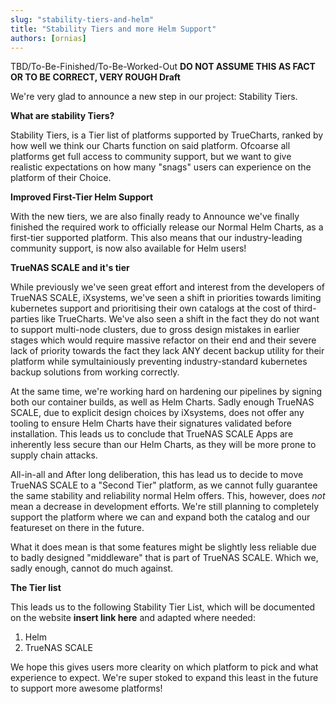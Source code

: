 ```yaml
---
slug: "stability-tiers-and-helm"
title: "Stability Tiers and more Helm Support"
authors: [ornias]
---
```


TBD/To-Be-Finished/To-Be-Worked-Out
**DO NOT ASSUME THIS AS FACT OR TO BE CORRECT, VERY ROUGH Draft**

We're very glad to announce a new step in our project: Stability Tiers.

**What are stability Tiers?**

Stability Tiers, is a Tier list of platforms supported by TrueCharts, ranked by how well we think our Charts function on said platform.
Ofcoarse all platforms get full access to community support, but we want to give realistic expectations on how many "snags" users can experience on the platform of their Choice.


**Improved First-Tier Helm Support**

With the new tiers, we are also finally ready to Announce we've finally finished the required work to officially release our Normal Helm Charts, as a first-tier supported platform.
This also means that our industry-leading community support, is now also available for Helm users!


**TrueNAS SCALE and it's tier**

While previously we've seen great effort and interest from the developers of TrueNAS SCALE, iXsystems, we've seen a shift in priorities towards limiting kubernetes support and prioritising their own catalogs at the cost of third-parties like TrueCharts.
We've also seen a shift in the fact they do not want to support multi-node clusters, due to gross design mistakes in earlier stages which would require massive refactor on their end and their severe lack of priority towards the fact they lack ANY decent backup utility for their platform while symultainiously preventing industry-standard kubernetes backup solutions from working correctly.

At the same time, we're working hard on hardening our pipelines by signing both our container builds, as well as Helm Charts. Sadly enough TrueNAS SCALE, due to explicit design choices by iXsystems, does not offer any tooling to ensure Helm Charts have their signatures validated before installation.
This leads us to conclude that TrueNAS SCALE Apps are inherently less secure than our Helm Charts, as they will be more prone to supply chain attacks.

All-in-all and After long deliberation, this has lead us to decide to move TrueNAS SCALE to a "Second Tier" platform, as we cannot fully guarantee the same stability and reliability normal Helm offers.
This, however, does *not* mean a decrease in development efforts. We're still planning to completely support the platform where we can and expand both the catalog and our featureset on there in the future.

What it does mean is that some features might be slightly less reliable due to badly designed "middleware" that is part of TrueNAS SCALE. Which we, sadly enough, cannot do much against.

**The Tier list**

This leads us to the following Stability Tier List, which will be documented on the website **insert link here** and adapted where needed:

1. Helm
2. TrueNAS SCALE


We hope this gives users more clearity on which platform to pick and what experience to expect. We're super stoked to expand this least in the future to support more awesome platforms!
